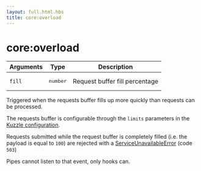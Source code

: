 ```yaml
---
layout: full.html.hbs
title: core:overload
---
```


# core:overload

<SinceBadge version="1.0.0" />

| Arguments | Type              | Description                    |
| --------- | ----------------- | ------------------------------ |
| `fill`    | <pre>number</pre> | Request buffer fill percentage |

Triggered when the requests buffer fills up more quickly than requests can be processed.

The requests buffer is configurable through the `limits` parameters in the [Kuzzle configuration](/guide/1/essentials/configuration/).

Requests submitted while the request buffer is completely filled (i.e. the payload is equal to `100`) are rejected with a [ServiceUnavailableError](/api/1/essentials/errors/#common-errors-default) (code `503`)

<div class="alert alert-info">Pipes cannot listen to that event, only hooks can.</div>
